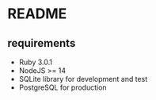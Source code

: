 # README

## requirements

- Ruby 3.0.1
- NodeJS >= 14
- SQLite library for development and test
- PostgreSQL for production